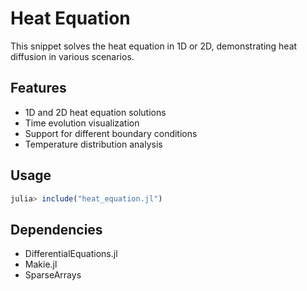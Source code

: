 # Heat Equation

This snippet solves the heat equation in 1D or 2D, demonstrating heat diffusion in various scenarios.

## Features
- 1D and 2D heat equation solutions
- Time evolution visualization
- Support for different boundary conditions
- Temperature distribution analysis

## Usage
```julia
julia> include("heat_equation.jl")
```

## Dependencies
- DifferentialEquations.jl
- Makie.jl
- SparseArrays 